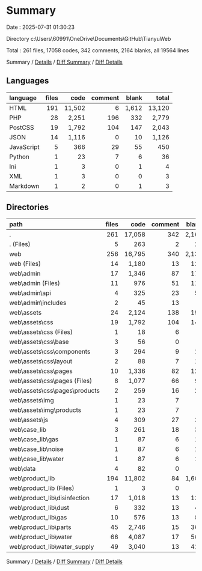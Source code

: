 # Summary

Date : 2025-07-31 01:30:23

Directory c:\\Users\\60991\\OneDrive\\Documents\\GitHub\\TianyuWeb

Total : 261 files,  17058 codes, 342 comments, 2164 blanks, all 19564 lines

Summary / [Details](details.md) / [Diff Summary](diff.md) / [Diff Details](diff-details.md)

## Languages
| language | files | code | comment | blank | total |
| :--- | ---: | ---: | ---: | ---: | ---: |
| HTML | 191 | 11,502 | 6 | 1,612 | 13,120 |
| PHP | 28 | 2,251 | 196 | 332 | 2,779 |
| PostCSS | 19 | 1,792 | 104 | 147 | 2,043 |
| JSON | 14 | 1,116 | 0 | 10 | 1,126 |
| JavaScript | 5 | 366 | 29 | 55 | 450 |
| Python | 1 | 23 | 7 | 6 | 36 |
| Ini | 1 | 3 | 0 | 1 | 4 |
| XML | 1 | 3 | 0 | 0 | 3 |
| Markdown | 1 | 2 | 0 | 1 | 3 |

## Directories
| path | files | code | comment | blank | total |
| :--- | ---: | ---: | ---: | ---: | ---: |
| . | 261 | 17,058 | 342 | 2,164 | 19,564 |
| . (Files) | 5 | 263 | 2 | 28 | 293 |
| web | 256 | 16,795 | 340 | 2,136 | 19,271 |
| web (Files) | 14 | 1,180 | 13 | 128 | 1,321 |
| web\\admin | 17 | 1,346 | 87 | 174 | 1,607 |
| web\\admin (Files) | 11 | 976 | 51 | 111 | 1,138 |
| web\\admin\\api | 4 | 325 | 23 | 58 | 406 |
| web\\admin\\includes | 2 | 45 | 13 | 5 | 63 |
| web\\assets | 24 | 2,124 | 138 | 190 | 2,452 |
| web\\assets\\css | 19 | 1,792 | 104 | 147 | 2,043 |
| web\\assets\\css (Files) | 1 | 18 | 6 | 4 | 28 |
| web\\assets\\css\\base | 3 | 56 | 0 | 0 | 56 |
| web\\assets\\css\\components | 3 | 294 | 9 | 11 | 314 |
| web\\assets\\css\\layout | 2 | 88 | 7 | 12 | 107 |
| web\\assets\\css\\pages | 10 | 1,336 | 82 | 120 | 1,538 |
| web\\assets\\css\\pages (Files) | 8 | 1,077 | 66 | 93 | 1,236 |
| web\\assets\\css\\pages\\products | 2 | 259 | 16 | 27 | 302 |
| web\\assets\\img | 1 | 23 | 7 | 6 | 36 |
| web\\assets\\img\\products | 1 | 23 | 7 | 6 | 36 |
| web\\assets\\js | 4 | 309 | 27 | 37 | 373 |
| web\\case_lib | 3 | 261 | 18 | 39 | 318 |
| web\\case_lib\\gas | 1 | 87 | 6 | 13 | 106 |
| web\\case_lib\\noise | 1 | 87 | 6 | 13 | 106 |
| web\\case_lib\\water | 1 | 87 | 6 | 13 | 106 |
| web\\data | 4 | 82 | 0 | 0 | 82 |
| web\\product_lib | 194 | 11,802 | 84 | 1,605 | 13,491 |
| web\\product_lib (Files) | 1 | 3 | 0 | 1 | 4 |
| web\\product_lib\\disinfection | 17 | 1,018 | 13 | 139 | 1,170 |
| web\\product_lib\\dust | 6 | 332 | 13 | 49 | 394 |
| web\\product_lib\\gas | 10 | 576 | 13 | 81 | 670 |
| web\\product_lib\\parts | 45 | 2,746 | 15 | 362 | 3,123 |
| web\\product_lib\\water | 66 | 4,087 | 17 | 560 | 4,664 |
| web\\product_lib\\water_supply | 49 | 3,040 | 13 | 413 | 3,466 |

Summary / [Details](details.md) / [Diff Summary](diff.md) / [Diff Details](diff-details.md)